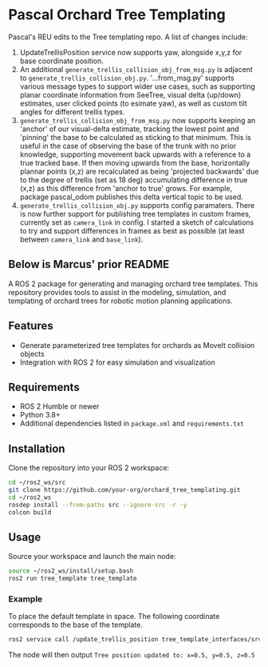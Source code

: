 # Pascal Orchard Tree Templating

Pascal's REU edits to the Tree templating repo. A list of changes include:

1. UpdateTrellisPosition service now supports yaw, alongside x,y,z for base coordinate position.
2. An additional `generate_trellis_collision_obj_from_msg.py` is adjacent to `generate_trellis_collision_obj.py`. '...from_msg.py' supports various message types to support wider use cases, such as supporting planar coordinate information from SeeTree, visual delta (up/down) estimates, user clicked points (to esimate yaw), as well as custom tilt angles for different trellis types.
3. `generate_trellis_collision_obj_from_msg.py` now supports keeping an 'anchor' of our visual-delta estimate, tracking the lowest point and 'pinning' the base to be calculated as sticking to that minimum. This is useful in the case of observing the base of the trunk with no prior knowledge, supporting movement back upwards with a reference to a true tracked base. If then moving upwards from the base, horizontally plannar points (x,z) are recalculated as being 'projected backwards' due to the degree of trellis (set as 18 deg) accumulating difference in true (x,z) as this difference from 'anchor to true' grows. For example, package pascal_odom publishes this delta vertical topic to be used.
4. `generate_trellis_collision_obj.py` supports config paramaters. There is now further support for publishing tree templates in custom frames, currently set as `camera_link` in config. I started a sketch of calculations to try and support differences in frames as best as possible (at least between `camera_link` and `base_link`).

## Below is Marcus' prior README

A ROS 2 package for generating and managing orchard tree templates. This repository provides tools to assist in the modeling, simulation, and templating of orchard trees for robotic motion planning applications.

## Features

- Generate parameterized tree templates for orchards as MoveIt collision objects
- Integration with ROS 2 for easy simulation and visualization

## Requirements

- ROS 2 Humble or newer
- Python 3.8+
- Additional dependencies listed in `package.xml` and `requirements.txt`

## Installation

Clone the repository into your ROS 2 workspace:

```bash
cd ~/ros2_ws/src
git clone https://github.com/your-org/orchard_tree_templating.git
cd ~/ros2_ws
rosdep install --from-paths src --ignore-src -r -y
colcon build
```

## Usage

Source your workspace and launch the main node:

```bash
source ~/ros2_ws/install/setup.bash
ros2 run tree_template tree_template
```

### Example

To place the default template in space. The following coordinate corresponds to the base of the template.

```bash
ros2 service call /update_trellis_position tree_template_interfaces/srv/UpdateTrellisPosition "{x: 0.5, y: 0.5, z: 0.5}"
```

The node will then output `Tree position updated to: x=0.5, y=0.5, z=0.5`
